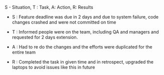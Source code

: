 S - Situation, T : Task, A: Action, R: Results

-   S : Feature deadline was due in 2 days and due to system failure, code changes crashed and were not committed on time
    
-   T : Informed people were on the team, including QA and managers and requested for 2 days extension.
    
-   A : Had to re do the changes and the efforts were duplicated for the entire team
    
-   R : Completed the task in given time and in retrospect, upgraded the laptops to avoid issues like this in future
    